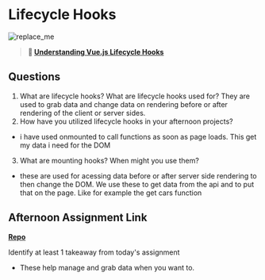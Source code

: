 # Lifecycle Hooks

![replace_me](https://codeworks.blob.core.windows.net/public/assets/img/illustrations/placeholder.svg)

> **📖 [Understanding Vue.js Lifecycle Hooks](https://codeworksacademy.com/fs-student-guide/resources/wk6/03-Vue-Lifecycle-Hooks)**

## Questions

1. What are lifecycle hooks? What are lifecycle hooks used for?
They are used to grab data and change data on rendering before or after rendering of the client or server sides.
2. How have you utilized lifecycle hooks in your afternoon projects?
- i have used onmounted to call functions as soon as page loads. This get my data i need for the DOM
3. What are mounting hooks? When might you use them?
- these are used for acessing data before or after server side rendering to then change the DOM. We use these to get data from the api and to put that on the page. Like for example the get cars function
## Afternoon Assignment Link

**[Repo](https://github.com/laxmeyers/<ASSIGNMENT_REPO>)**

Identify at least 1 takeaway from today's assignment
- These help manage and grab data when you want to.